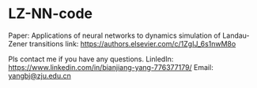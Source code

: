 # LZ-NN-code


Paper: Applications of neural networks to dynamics simulation of Landau-Zener transitions
link: https://authors.elsevier.com/c/1ZgIJ_6s1nwM8o

Pls contact me if you have any questions.
LinledIn: https://www.linkedin.com/in/bianjiang-yang-776377179/
Email: yangbj@zju.edu.cn
